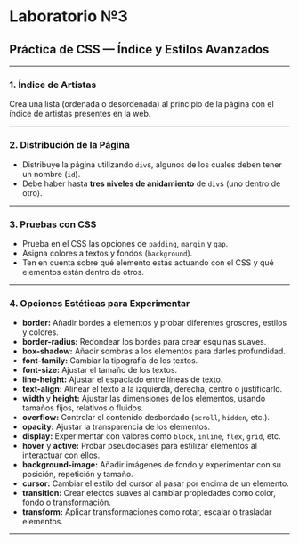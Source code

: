 # Laboratorio №3  
## Práctica de CSS — Índice y Estilos Avanzados

---

### 1. Índice de Artistas

Crea una lista (ordenada o desordenada) al principio de la página con el índice de artistas presentes en la web.

---

### 2. Distribución de la Página

- Distribuye la página utilizando `div`s, algunos de los cuales deben tener un nombre (`id`).
- Debe haber hasta **tres niveles de anidamiento** de `div`s (uno dentro de otro).

---

### 3. Pruebas con CSS

- Prueba en el CSS las opciones de `padding`, `margin` y `gap`.
- Asigna colores a textos y fondos (`background`).
- Ten en cuenta sobre qué elemento estás actuando con el CSS y qué elementos están dentro de otros.

---

### 4. Opciones Estéticas para Experimentar

- **border:** Añadir bordes a elementos y probar diferentes grosores, estilos y colores.
- **border-radius:** Redondear los bordes para crear esquinas suaves.
- **box-shadow:** Añadir sombras a los elementos para darles profundidad.
- **font-family:** Cambiar la tipografía de los textos.
- **font-size:** Ajustar el tamaño de los textos.
- **line-height:** Ajustar el espaciado entre líneas de texto.
- **text-align:** Alinear el texto a la izquierda, derecha, centro o justificarlo.
- **width** y **height:** Ajustar las dimensiones de los elementos, usando tamaños fijos, relativos o fluidos.
- **overflow:** Controlar el contenido desbordado (`scroll`, `hidden`, etc.).
- **opacity:** Ajustar la transparencia de los elementos.
- **display:** Experimentar con valores como `block`, `inline`, `flex`, `grid`, etc.
- **hover** y **active:** Probar pseudoclases para estilizar elementos al interactuar con ellos.
- **background-image:** Añadir imágenes de fondo y experimentar con su posición, repetición y tamaño.
- **cursor:** Cambiar el estilo del cursor al pasar por encima de un elemento.
- **transition:** Crear efectos suaves al cambiar propiedades como color, fondo o transformación.
- **transform:** Aplicar transformaciones como rotar, escalar o trasladar elementos.

---
